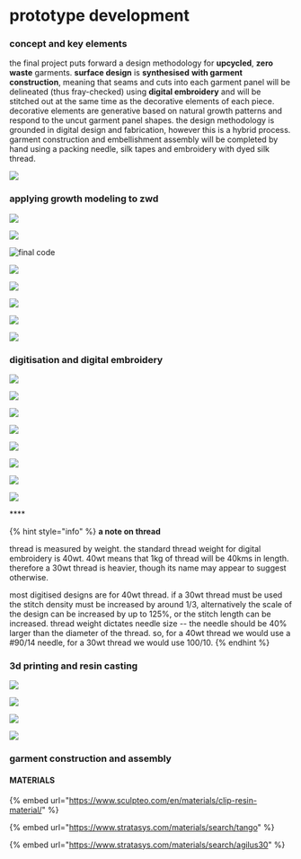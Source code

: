 # prototype development

### concept and key elements

the final project puts forward a design methodology for **upcycled**, **zero waste** garments. **surface design** is **synthesised** **with garment construction**, meaning that seams and cuts into each garment panel will be delineated \(thus fray-checked\) using **digital embroidery** and will be stitched out at the same time as the decorative elements of each piece. decorative elements are generative based on natural growth patterns and respond to the uncut garment panel shapes. the design methodology is grounded in digital design and fabrication, however this is a hybrid process. garment construction and embellishment assembly will be completed by hand using a packing needle, silk tapes and embroidery with dyed silk thread. 

![](../.gitbook/assets/screen-shot-2019-06-05-at-22.25.25.png)

### applying growth modeling to zwd

![](../.gitbook/assets/annotation-2019-07-08-010447.png)

![](../.gitbook/assets/annotation-2019-07-08-020737.png)

![final code](../.gitbook/assets/annotation-2019-09-05-214454.png)

![](../.gitbook/assets/annotation-2019-07-10-010434.png)

![](../.gitbook/assets/annotation-2019-07-09-234045.png)

![](../.gitbook/assets/annotation-2019-07-07-231600.png)

![](../.gitbook/assets/annotation-2019-07-09-001721.png)

![](../.gitbook/assets/annotation-2019-07-11-102513.png)

### digitisation and digital embroidery

![](../.gitbook/assets/annotation-2019-07-07-235657.png)

![](../.gitbook/assets/annotation-2019-07-09-024123.png)

![](../.gitbook/assets/annotation-2019-07-10-221445.png)

![](../.gitbook/assets/annotation-2019-07-11-180351.png)

![](../.gitbook/assets/annotation-2019-07-10-180446.png)

![](../.gitbook/assets/annotation-2019-07-12-174546.png)

![](../.gitbook/assets/annotation-2019-07-15-033429.png)

![](../.gitbook/assets/annotation-2019-07-15-074221.png)

\*\*\*\*

{% hint style="info" %}
**a note on thread**

thread is measured by weight. the standard thread weight for digital embroidery is 40wt. 40wt means that 1kg of thread will be 40kms in length. therefore a 30wt thread is heavier, though its name may appear to suggest otherwise.

most digitised designs are for 40wt thread. if a 30wt thread must be used the stitch density must be increased by around 1/3, alternatively the scale of the design can be increased by up to 125%, or the stitch length can be increased. thread weight dictates needle size -- the needle should be 40% larger than the diameter of the thread. so, for a 40wt thread we would use a \#90/14 needle, for a 30wt thread we would use 100/10. 
{% endhint %}

### 3d printing and resin casting

![](../.gitbook/assets/iterativegems.gif)

![](../.gitbook/assets/screen-shot-2019-08-09-at-22.38.19.png)

![](../.gitbook/assets/img_3889.jpeg)

![](../.gitbook/assets/img_3898.jpeg)

### garment construction and assembly

#### MATERIALS

{% embed url="https://www.sculpteo.com/en/materials/clip-resin-material/" %}

{% embed url="https://www.stratasys.com/materials/search/tango" %}

{% embed url="https://www.stratasys.com/materials/search/agilus30" %}

#### 

